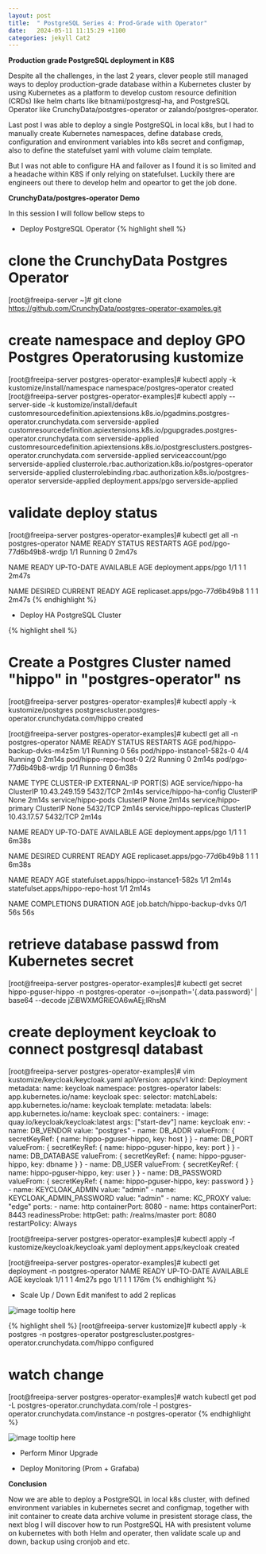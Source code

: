 ```yaml
---
layout: post
title:  " PostgreSQL Series 4: Prod-Grade with Operator"
date:   2024-05-11 11:15:29 +1100
categories: jekyll Cat2
---
```


<b> Production grade PostgreSQL deployment in K8S</b>

Despite all the challenges, in the last 2 years, clever people still managed ways to deploy production-grade database within a Kubernetes cluster by using Kubernetes as a platform to develop custom resource definition (CRDs) like helm charts like bitnami/postgresql-ha, and PostgreSQL Operator like CrunchyData/postgres-operator or zalando/postgres-operator. 

Last post I was able to deploy a single PostgreSQL in local k8s, but I had to manually create Kubernetes namespaces, define database creds, configuration and environment variables into k8s secret and configmap, also to define the statefulset yaml with volume claim template.

But I was not able to configure HA and failover as I found it is so limited and a headache within K8S if only relying on statefulset. Luckily there are engineers out there to develop helm and opeartor to get the job done. 

<b> CrunchyData/postgres-operator Demo</b>

In this session I will follow bellow steps to 

- Deploy PostgreSQL Operator
{% highlight shell %}
# clone the CrunchyData Postgres Operator
[root@freeipa-server ~]# git clone https://github.com/CrunchyData/postgres-operator-examples.git

# create namespace and deploy GPO Postgres Operatorusing kustomize
[root@freeipa-server postgres-operator-examples]# kubectl apply -k kustomize/install/namespace
namespace/postgres-operator created
[root@freeipa-server postgres-operator-examples]# kubectl apply --server-side -k kustomize/install/default
customresourcedefinition.apiextensions.k8s.io/pgadmins.postgres-operator.crunchydata.com serverside-applied
customresourcedefinition.apiextensions.k8s.io/pgupgrades.postgres-operator.crunchydata.com serverside-applied
customresourcedefinition.apiextensions.k8s.io/postgresclusters.postgres-operator.crunchydata.com serverside-applied
serviceaccount/pgo serverside-applied
clusterrole.rbac.authorization.k8s.io/postgres-operator serverside-applied
clusterrolebinding.rbac.authorization.k8s.io/postgres-operator serverside-applied
deployment.apps/pgo serverside-applied

# validate deploy status
[root@freeipa-server postgres-operator-examples]# kubectl get all -n postgres-operator
NAME                      READY   STATUS    RESTARTS   AGE
pod/pgo-77d6b49b8-wrdjp   1/1     Running   0          2m47s

NAME                  READY   UP-TO-DATE   AVAILABLE   AGE
deployment.apps/pgo   1/1     1            1           2m47s

NAME                            DESIRED   CURRENT   READY   AGE
replicaset.apps/pgo-77d6b49b8   1         1         1       2m47s
{% endhighlight %}
- Deploy HA PostgreSQL Cluster

{% highlight shell %}
# Create a Postgres Cluster named "hippo" in "postgres-operator" ns
[root@freeipa-server postgres-operator-examples]# kubectl apply -k kustomize/postgres
postgrescluster.postgres-operator.crunchydata.com/hippo created

[root@freeipa-server postgres-operator-examples]# kubectl get all -n postgres-operator
NAME                          READY   STATUS    RESTARTS   AGE
pod/hippo-backup-dvks-m4z5m   1/1     Running   0          56s
pod/hippo-instance1-582s-0    4/4     Running   0          2m14s
pod/hippo-repo-host-0         2/2     Running   0          2m14s
pod/pgo-77d6b49b8-wrdjp       1/1     Running   0          6m38s

NAME                      TYPE        CLUSTER-IP      EXTERNAL-IP   PORT(S)    AGE
service/hippo-ha          ClusterIP   10.43.249.159   <none>        5432/TCP   2m14s
service/hippo-ha-config   ClusterIP   None            <none>        <none>     2m14s
service/hippo-pods        ClusterIP   None            <none>        <none>     2m14s
service/hippo-primary     ClusterIP   None            <none>        5432/TCP   2m14s
service/hippo-replicas    ClusterIP   10.43.17.57     <none>        5432/TCP   2m14s

NAME                  READY   UP-TO-DATE   AVAILABLE   AGE
deployment.apps/pgo   1/1     1            1           6m38s

NAME                            DESIRED   CURRENT   READY   AGE
replicaset.apps/pgo-77d6b49b8   1         1         1       6m38s

NAME                                    READY   AGE
statefulset.apps/hippo-instance1-582s   1/1     2m14s
statefulset.apps/hippo-repo-host        1/1     2m14s

NAME                          COMPLETIONS   DURATION   AGE
job.batch/hippo-backup-dvks   0/1           56s        56s

# retrieve database passwd from Kubernetes secret
[root@freeipa-server postgres-operator-examples]# kubectl get secret hippo-pguser-hippo -n postgres-operator -o=jsonpath='{.data.password}' | base64 --decode
jZiBWXMGRiEOA6wAEj;lRhsM

# create deployment keycloak to connect postgresql databast
[root@freeipa-server postgres-operator-examples]# vim kustomize/keycloak/keycloak.yaml
apiVersion: apps/v1
kind: Deployment
metadata:
  name: keycloak
  namespace: postgres-operator
  labels:
    app.kubernetes.io/name: keycloak
spec:
  selector:
    matchLabels:
      app.kubernetes.io/name: keycloak
  template:
    metadata:
      labels:
        app.kubernetes.io/name: keycloak
    spec:
      containers:
      - image: quay.io/keycloak/keycloak:latest
        args: ["start-dev"]
        name: keycloak
        env:
        - name: DB_VENDOR
          value: "postgres"
        - name: DB_ADDR
          valueFrom: { secretKeyRef: { name: hippo-pguser-hippo, key: host } }
        - name: DB_PORT
          valueFrom: { secretKeyRef: { name: hippo-pguser-hippo, key: port } }
        - name: DB_DATABASE
          valueFrom: { secretKeyRef: { name: hippo-pguser-hippo, key: dbname } }
        - name: DB_USER
          valueFrom: { secretKeyRef: { name: hippo-pguser-hippo, key: user } }
        - name: DB_PASSWORD
          valueFrom: { secretKeyRef: { name: hippo-pguser-hippo, key: password } }
        - name: KEYCLOAK_ADMIN
          value: "admin"
        - name: KEYCLOAK_ADMIN_PASSWORD
          value: "admin"
        - name: KC_PROXY
          value: "edge"
        ports:
        - name: http
          containerPort: 8080
        - name: https
          containerPort: 8443
        readinessProbe:
          httpGet:
            path: /realms/master
            port: 8080
      restartPolicy: Always

[root@freeipa-server postgres-operator-examples]# kubectl apply -f kustomize/keycloak/keycloak.yaml
deployment.apps/keycloak created

[root@freeipa-server postgres-operator-examples]# kubectl get deployment -n postgres-operator 
NAME       READY   UP-TO-DATE   AVAILABLE   AGE
keycloak   1/1     1            1           4m27s
pgo        1/1     1            1           176m
{% endhighlight %}
- Scale Up / Down
Edit manifest to add 2 replicas 

![image tooltip here](/assets/ps3-1.png)

{% highlight shell %}
[root@freeipa-server kustomize]# kubectl apply -k postgres -n postgres-operator
postgrescluster.postgres-operator.crunchydata.com/hippo configured

# watch change

[root@freeipa-server postgres-operator-examples]# watch kubectl get pod -L postgres-operator.crunchydata.com/role -l postgres-operator.crunchydata.com/instance -n postgres-operator
{% endhighlight %}

![image tooltip here](/assets/ps3-2.png)

- Perform Minor Upgrade 

- Deploy Monitoring (Prom + Grafaba)

<b> Conclusion</b>

Now we are able to deploy a PostgreSQL in local k8s cluster, with defined environment variables in kubernetes secret and configmap, together with init container to create data archive volume in presistent storage class, the next blog I will discover how to run PostgreSQL HA with presistent volume on kubernetes with both Helm and operater, then validate scale up and down, backup using cronjob and etc.



